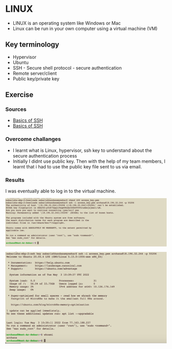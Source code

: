 # LINUX
- LINUX is an operating system like Windows or Mac 
- Linux can be run in your own computer using a virtual machine (VM)


## Key terminology
- Hypervisor
- Ubuntu
- SSH - Secure shell protocol - secure authentication
- Remote server/client
- Public key/private key


## Exercise

### Sources
- [Basics of SSH](https://www.youtube.com/watch?v=qWKK_PNHnnA&t=6s)
- [Basics of SSH](https://www.youtube.com/watch?v=lRMAJwMQ0Vc)

### Overcome challanges
- I learnt what is Linux, hypervisor, ssh key to understand about the secure authentication process
- Initially I didnt use public key. Then with the help of my team members, I learnt that i had to use the public key file sent to us via email.


### Results
I was eventually able to log in to the virtual machine.

![Settinguplinux](../00_includes/DAY2_LINUX/settinguplinux.png)

![Settinguplinux2](../00_includes/DAY2_LINUX/settinguplinux2.png)






